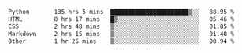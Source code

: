 <!--START_SECTION:waka-->

```txt
Python       135 hrs 5 mins  ██████████████████████▒░░   88.95 %
HTML         8 hrs 17 mins   █▒░░░░░░░░░░░░░░░░░░░░░░░   05.46 %
CSS          2 hrs 48 mins   ▒░░░░░░░░░░░░░░░░░░░░░░░░   01.85 %
Markdown     2 hrs 15 mins   ▒░░░░░░░░░░░░░░░░░░░░░░░░   01.48 %
Other        1 hr 25 mins    ▒░░░░░░░░░░░░░░░░░░░░░░░░   00.94 %
```

<!--END_SECTION:waka-->
